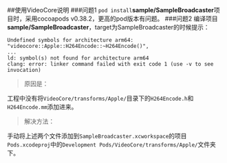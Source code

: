##使用VideoCore说明
###问题1
`pod install`**sample/SampleBroadcaster**项目时，采用cocoapods v0.38.2，更高的pod版本有问题。
###问题2
编译项目**sample/SampleBroadcaster**，target为SampleBroadcaster的时候提示：

```
Undefined symbols for architecture arm64:
"videocore::Apple::H264Encode::~H264Encode()",
...
ld: symbol(s) not found for architecture arm64
clang: error: linker command failed with exit code 1 (use -v to see invocation)
```
> 原因是：

工程中没有将`VideoCore/transforms/Apple/`目录下的`H264Encode.h`和`H264Encode.mm`添加进来。

> 解决方法：

手动将上述两个文件添加到`SampleBroadcaster.xcworkspace`的项目`Pods.xcodeproj`中的`Development Pods/VideoCore/transforms/Apple/`文件夹下。